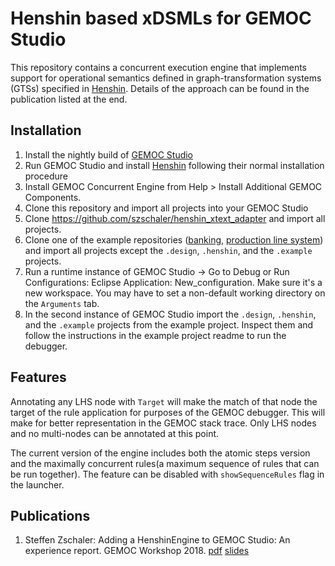 # Henshin based xDSMLs for GEMOC Studio

This repository contains a concurrent execution engine that implements support for operational semantics defined in graph-transformation systems (GTSs) specified in [Henshin](https://www.eclipse.org/henshin/). Details of the approach can be found in the publication listed at the end.

## Installation

1. Install the nightly build of [GEMOC Studio](http://gemoc.org/studio.html)
2. Run GEMOC Studio and install [Henshin](https://www.eclipse.org/henshin/) following their normal installation procedure
3. Install GEMOC Concurrent Engine from Help > Install Additional GEMOC Components.
4. Clone this repository and import all projects into your GEMOC Studio
5. Clone https://github.com/szschaler/henshin_xtext_adapter and import all projects.
6. Clone one of the example repositories ([banking](https://github.com/szschaler/banking_language), [production line system](https://github.com/szschaler/pls_language)) and import all projects except the `.design`, `.henshin`, and the `.example` projects.
7. Run a runtime instance of GEMOC Studio -> Go to Debug or Run Configurations: Eclipse Application: New_configuration. Make sure it's a new workspace. You may have to set a non-default working directory on the `Arguments` tab.
8. In the second instance of GEMOC Studio import the `.design`, `.henshin`, and the `.example` projects from the example project. Inspect them and follow the instructions in the example project readme to run the debugger.

## Features

Annotating any LHS node with `Target` will make the match of that node the target of the rule application for purposes of the GEMOC debugger. This will make for better representation in the GEMOC stack trace. Only LHS nodes and no multi-nodes can be annotated at this point.

The current version of the engine includes both the atomic steps version and the maximally concurrent rules(a maximum sequence of rules that can be run together). The feature can be disabled with `showSequenceRules` flag in the launcher.

## Publications

1. Steffen Zschaler: Adding a HenshinEngine to GEMOC Studio: An experience report. GEMOC Workshop 2018.
[pdf](http://www.steffen-zschaler.de/download.php?type=pdf&id=123) [slides](http://gemoc.org/pub/20181015-GEMOC18/gemoc18-zschaler-slides.pdf)
